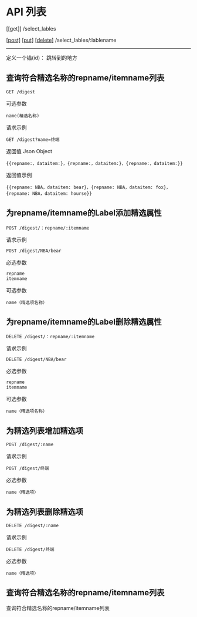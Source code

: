 # API 列表

[[get]] /select_lables

[[post]](#jump2) [[put]](#jump) [[delete]](#jump3) /select_lables/:lablename


----------
定义一个锚(id)： 跳转到的地方


## <span id="jump">查询符合精选名称的repname/itemname列表</span>
	
	GET /digest

可选参数
	
	name(精选名称)

请求示例
	
	GET /digest?name=终端

返回值 Json Object

	{{repname:，dataitem:}，{repname:，dataitem:}，{repname:，dataitem:}}

返回值示例

	{{repname: NBA，dataitem: bear}，{repname: NBA，dataitem: fox}，{repname: NBA，dataitem: hourse}}


## 为repname/itemname的Label添加精选属性
	
	POST /digest/：repname/:itemname

请求示例

	POST /digest/NBA/bear

必选参数

	repname
	itemname

可选参数
	
	name（精选项名称）


## 为repname/itemname的Label删除精选属性
	
	DELETE /digest/：repname/:itemname

请求示例

	DELETE /digest/NBA/bear

必选参数

	repname
	itemname

可选参数
	
	name（精选项名称）


## 为精选列表增加精选项
	
	POST /digest/:name

请求示例

	POST /digest/终端

必选参数

	name（精选项）
	

## 为精选列表删除精选项
	
	DELETE /digest/:name

请求示例

	DELETE /digest/终端

必选参数

	name（精选项）
## <span id="jump2">查询符合精选名称的repname/itemname列表</span>

 <span id="jump3">查询符合精选名称的repname/itemname列表</span>